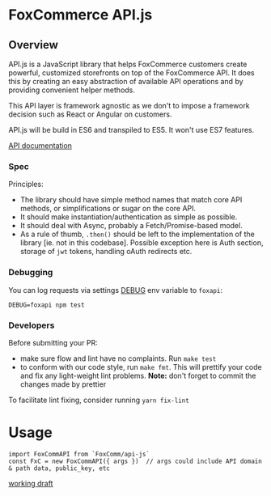 # FoxCommerce API.js

## Overview

API.js is a JavaScript library that helps FoxCommerce customers create powerful, customized
storefronts on top of the FoxCommerce API. It does this by creating an easy abstraction of available API
operations and by providing convenient helper methods.

This API layer is framework agnostic as we don't to impose a framework decision such as React or Angular
on customers.

API.js will be build in ES6 and transpiled to ES5. It won't use ES7 features.

[API documentation](http://foxcomm.github.io/api-js/)

### Spec

Principles:

- The library should have simple method names that match core API methods, or simplifications or sugar on the core API.
- It should make instantiation/authentication as simple as possible.
- It should deal with Async, probably a Fetch/Promise-based model.
- As a rule of thumb, `.then()` should be left to the implementation of the library [ie. not in this codebase].
  Possible exception here is Auth section, storage of `jwt` tokens, handling oAuth redirects etc.

### Debugging

You can log requests via settings [DEBUG](https://www.npmjs.com/package/debug) env variable to `foxapi`:

```
DEBUG=foxapi npm test
```
### Developers

Before submitting your PR:
- make sure flow and lint have no complaints. Run `make test`
- to conform with our code style, run `make fmt`. This will prettify your code and fix any light-weight lint problems.
**Note:** don't forget to commit the changes made by prettier

To facilitate lint fixing, consider running `yarn fix-lint`

# Usage

```
import FoxCommAPI from `FoxComm/api-js`
const FxC = new FoxCommAPI({ args })  // args could include API domain & path data, public_key, etc
```

[working draft](./working-draft.md)
